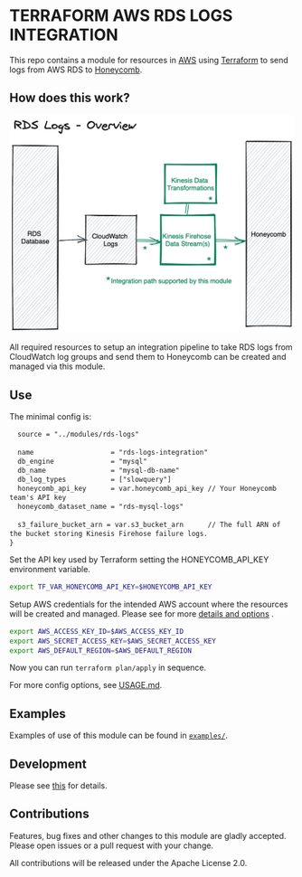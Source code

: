 # TERRAFORM AWS RDS LOGS INTEGRATION

This repo contains a module for resources in [AWS](https://aws.amazon.com/) using [Terraform](https://www.terraform.io/)
to send logs from AWS RDS to [Honeycomb](https://www.honeycomb.io/).

## How does this work?

![AWS RDS Integration overview](../../docs/rds-logs-overview.png)

All required resources to setup an integration pipeline to take RDS logs from CloudWatch log groups and send them to
Honeycomb can be created and managed via this module.


## Use

The minimal config is:

```hcl
  source = "../modules/rds-logs"

  name                   = "rds-logs-integration"
  db_engine              = "mysql"
  db_name                = "mysql-db-name"
  db_log_types           = ["slowquery"]
  honeycomb_api_key      = var.honeycomb_api_key // Your Honeycomb team's API key
  honeycomb_dataset_name = "rds-mysql-logs"

  s3_failure_bucket_arn = var.s3_bucket_arn      // The full ARN of the bucket storing Kinesis Firehose failure logs.
}
```

Set the API key used by Terraform setting the HONEYCOMB_API_KEY environment variable.

```bash
export TF_VAR_HONEYCOMB_API_KEY=$HONEYCOMB_API_KEY
```

Setup AWS credentials for the intended AWS account where the resources will be created and managed. Please see for
more [details and options](https://registry.terraform.io/providers/hashicorp/aws/latest/docs#authentication-and-configuration)
.

```bash
export AWS_ACCESS_KEY_ID=$AWS_ACCESS_KEY_ID
export AWS_SECRET_ACCESS_KEY=$AWS_SECRET_ACCESS_KEY
export AWS_DEFAULT_REGION=$AWS_DEFAULT_REGION
```

Now you can run `terraform plan/apply` in sequence.

For more config options, see [USAGE.md](https://github.com/honeycombio/terraform-aws-integrations/blob/main/USAGE.md).

## Examples

Examples of use of this module can be found
in [`examples/`](https://github.com/honeycombio/terraform-aws-integrations/tree/main/examples/rds-logs).

## Development

Please see [this](https://github.com/honeycombio/terraform-aws-integrations#development) for details.

## Contributions

Features, bug fixes and other changes to this module are gladly accepted. Please open issues or a pull request with your
change.

All contributions will be released under the Apache License 2.0.
